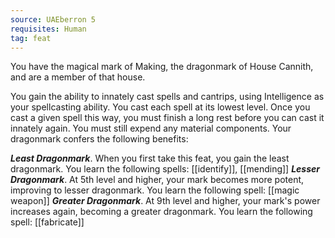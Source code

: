```yaml
---
source: UAEberron 5
requisites: Human
tag: feat
---
```


You have the magical mark of Making, the dragonmark of House Cannith, and are a member of that house.

You gain the ability to innately cast spells and cantrips, using Intelligence as your spellcasting ability. You cast each spell at its lowest level. Once you cast a given spell this way, you must finish a long rest before you can cast it innately again. You must still expend any material components. Your dragonmark confers the following benefits:

**_Least Dragonmark_**. When you first take this feat, you gain the least dragonmark. You learn the following spells: [[identify]], [[mending]]
**_Lesser Dragonmark_**. At 5th level and higher, your mark becomes more potent, improving to lesser dragonmark. You learn the following spell: [[magic weapon]]
**_Greater Dragonmark_**. At 9th level and higher, your mark's power increases again, becoming a greater dragonmark. You learn the following spell: [[fabricate]]
